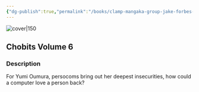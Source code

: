 ```yaml
---
{"dg-publish":true,"permalink":"/books/clamp-mangaka-group-jake-forbes-chobits-volume-6/","title":"\"Chobits Volume 6\"","tags":["science-fiction","romance","manga"]}
---
```




![cover|150](http://books.google.com/books/content?id=j3JWAAAAYAAJ&printsec=frontcover&img=1&zoom=1&source=gbs_api)

## Chobits Volume 6

### Description

For Yumi Oumura, persocoms bring out her deepest insecurities, how could a computer love a person back?
```